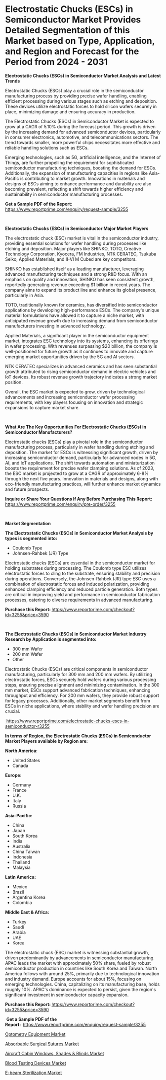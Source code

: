 <p><h1>Electrostatic Chucks (ESCs) in Semiconductor Market Provides Detailed Segmentation of this Market based on Type, Application, and Region and Forecast for the Period from 2024 - 2031</h1></p><p><strong>Electrostatic Chucks (ESCs) in Semiconductor Market Analysis and Latest Trends</strong></p>
<p><p>Electrostatic Chucks (ESCs) play a crucial role in the semiconductor manufacturing process by providing precise wafer handling, enabling efficient processing during various stages such as etching and deposition. These devices utilize electrostatic forces to hold silicon wafers securely in place, minimizing damage and ensuring accuracy in production.</p><p>The Electrostatic Chucks (ESCs) in Semiconductor Market is expected to grow at a CAGR of 5.10% during the forecast period. This growth is driven by the increasing demand for advanced semiconductor devices, particularly in consumer electronics, automotive, and telecommunications sectors. The trend towards smaller, more powerful chips necessitates more effective and reliable handling solutions such as ESCs.</p><p>Emerging technologies, such as 5G, artificial intelligence, and the Internet of Things, are further propelling the requirement for sophisticated semiconductor manufacturing techniques, boosting the demand for ESCs. Additionally, the expansion of manufacturing capacities in regions like Asia-Pacific is contributing to market growth. Innovations in materials and designs of ESCs aiming to enhance performance and durability are also becoming prevalent, reflecting a shift towards higher efficiency and sustainability in semiconductor manufacturing processes.</p></p>
<p><strong>Get a Sample PDF of the Report:&nbsp;</strong> <a href="https://www.reportprime.com/enquiry/request-sample/3255">https://www.reportprime.com/enquiry/request-sample/3255</a></p>
<p>&nbsp;</p>
<p><strong>Electrostatic Chucks (ESCs) in Semiconductor Major Market Players</strong></p>
<p><p>The electrostatic chuck (ESC) market is vital in the semiconductor industry, providing essential solutions for wafer handling during processes like etching and deposition. Major players like SHINKO, TOTO, Creative Technology Corporation, Kyocera, FM Industries, NTK CERATEC, Tsukuba Seiko, Applied Materials, and II-VI M Cubed are key competitors.</p><p>SHINKO has established itself as a leading manufacturer, leveraging advanced manufacturing techniques and a strong R&D focus. With an emphasis on quality and innovation, SHINKO has seen consistent growth, reportedly generating revenue exceeding $1 billion in recent years. The company aims to expand its product line and enhance its global presence, particularly in Asia.</p><p>TOTO, traditionally known for ceramics, has diversified into semiconductor applications by developing high-performance ESCs. The company's unique material formulations have allowed it to capture a niche market, with anticipated revenue growth due to increasing demand from semiconductor manufacturers investing in advanced technology.</p><p>Applied Materials, a significant player in the semiconductor equipment market, integrates ESC technology into its systems, enhancing its offerings in wafer processing. With revenues surpassing $20 billion, the company is well-positioned for future growth as it continues to innovate and capture emerging market opportunities driven by the 5G and AI sectors.</p><p>NTK CERATEC specializes in advanced ceramics and has seen substantial growth attributed to rising semiconductor demand in electric vehicles and IoT devices. Its robust revenue growth trajectory indicates a strong market position.</p><p>Overall, the ESC market is expected to grow, driven by technological advancements and increasing semiconductor wafer processing requirements, with key players focusing on innovation and strategic expansions to capture market share.</p></p>
<p>&nbsp;</p>
<p><strong>What Are The Key Opportunities For Electrostatic Chucks (ESCs) in Semiconductor Manufacturers?</strong></p>
<p><p>Electrostatic chucks (ESCs) play a pivotal role in the semiconductor manufacturing process, particularly in wafer handling during etching and deposition. The market for ESCs is witnessing significant growth, driven by increasing semiconductor demand, particularly for advanced nodes in 5G, AI, and IoT applications. The shift towards automation and miniaturization boosts the requirement for precise wafer clamping solutions. As of 2023, the ESC market is projected to grow at a CAGR of approximately 6-8% through the next five years. Innovation in materials and designs, along with eco-friendly manufacturing practices, will further enhance market dynamics and future prospects.</p></p>
<p><strong>Inquire or Share Your Questions If Any Before Purchasing This Report:</strong> <a href="https://www.reportprime.com/enquiry/pre-order/3255">https://www.reportprime.com/enquiry/pre-order/3255</a></p>
<p>&nbsp;</p>
<p><strong>Market Segmentation</strong></p>
<p><strong>The Electrostatic Chucks (ESCs) in Semiconductor Market Analysis by types is segmented into:</strong></p>
<p><ul><li>Coulomb Type</li><li>Johnsen-Rahbek (JR) Type</li></ul></p>
<p><p>Electrostatic chucks (ESCs) are essential in the semiconductor market for holding substrates during processing. The Coulomb type ESC utilizes electrostatic forces to cling to the substrate, ensuring stability and precision during operations. Conversely, the Johnsen-Rahbek (JR) type ESC uses a combination of electrostatic forces and induced polarization, providing enhanced clamping efficiency and reduced particle generation. Both types are critical in improving yield and performance in semiconductor fabrication processes, catering to diverse requirements in advanced manufacturing.</p></p>
<p><strong>Purchase this Report:&nbsp;</strong><a href="https://www.reportprime.com/checkout?id=3255&price=3590">https://www.reportprime.com/checkout?id=3255&price=3590</a></p>
<p>&nbsp;</p>
<p><strong>The Electrostatic Chucks (ESCs) in Semiconductor Market Industry Research by Application is segmented into:</strong></p>
<p><ul><li>300 mm Wafer</li><li>200 mm Wafer</li><li>Other</li></ul></p>
<p><p>Electrostatic Chucks (ESCs) are critical components in semiconductor manufacturing, particularly for 300 mm and 200 mm wafers. By utilizing electrostatic forces, ESCs securely hold wafers during various processing steps, ensuring precise alignment and minimizing contamination. In the 300 mm market, ESCs support advanced fabrication techniques, enhancing throughput and efficiency. For 200 mm wafers, they provide robust support for legacy processes. Additionally, other market segments benefit from ESCs in niche applications, where stability and wafer handling precision are crucial.</p></p>
<p><a href="https://www.reportprime.com/electrostatic-chucks-escs-in-semiconductor-r3255">&nbsp;https://www.reportprime.com/electrostatic-chucks-escs-in-semiconductor-r3255</a></p>
<p><strong>In terms of Region, the Electrostatic Chucks (ESCs) in Semiconductor Market Players available by Region are:</strong></p>
<p>
    <p> <strong> North America: </strong>
        <ul>
            <li>United States</li>
            <li>Canada</li>
        </ul>
        </p> 
    <p> <strong> Europe: </strong>
        <ul>
            <li>Germany</li>
            <li>France</li>
            <li>U.K.</li>
            <li>Italy</li>
            <li>Russia</li>
        </ul>
        </p> 
    <p> <strong> Asia-Pacific: </strong>
        <ul>
            <li>China</li>
            <li>Japan</li>
            <li>South Korea</li>
            <li>India</li>
            <li>Australia</li>
            <li>China Taiwan</li>
            <li>Indonesia</li>
            <li>Thailand</li>
            <li>Malaysia</li>
        </ul>
        </p> 
    <p> <strong> Latin America: </strong>
        <ul>
            <li>Mexico</li>
            <li>Brazil</li>
            <li>Argentina Korea</li>
            <li>Colombia</li>
        </ul>
        </p> 
    <p> <strong> Middle East & Africa: </strong>
        <ul>
            <li>Turkey</li>
            <li>Saudi</li>
            <li>Arabia</li>
            <li>UAE</li>
            <li>Korea</li>
        </ul>
    </p>
    </p>
<p><p>The electrostatic chuck (ESC) market is witnessing substantial growth, driven predominantly by advancements in semiconductor manufacturing. APAC leads the market with approximately 50% share, fueled by robust semiconductor production in countries like South Korea and Taiwan. North America follows with around 25%, primarily due to technological innovation and industry demand. Europe accounts for about 15%, focusing on emerging technologies. China, capitalizing on its manufacturing base, holds roughly 10%. APAC's dominance is expected to persist, given the region's significant investment in semiconductor capacity expansion.</p></p>
<p><strong>Purchase this Report: </strong><a href="https://www.reportprime.com/checkout?id=3255&price=3590">https://www.reportprime.com/checkout?id=3255&price=3590</a></p>
<p>&nbsp;<strong>Get a Sample PDF of the Report:&nbsp;&nbsp;</strong><a href="https://www.reportprime.com/enquiry/request-sample/3255">https://www.reportprime.com/enquiry/request-sample/3255</a></p>
<p><strong></strong></p>
<p><p><a href="https://www.linkedin.com/pulse/optometry-equipment-market-trends-analysis-opportunities-ycbce?trackingId=QJ09Mbe%2FRLO0WUdS%2BEtp%2FQ%3D%3D">Optometry Equipment Market</a></p><p><a href="https://www.linkedin.com/pulse/exploring-absorbable-surgical-sutures-market-dynamics-revenue-txy4e?trackingId=yn64GgLiQde6tjogxIeMBA%3D%3D">Absorbable Surgical Sutures Market</a></p><p><a href="https://issuu.com/reportprime-2/docs/aircraft-cabin-windows-shades-blind_dbf56d9bcd5e54">Aircraft Cabin Windows, Shades & Blinds Market</a></p><p><a href="https://www.linkedin.com/pulse/blood-testing-devices-market-global-regional-analysis-focus-end-user-on6be?trackingId=6SDrCc6rQni82m7UXRy0aw%3D%3D">Blood Testing Devices Market</a></p><p><a href="https://issuu.com/reportprime-2/docs/e-beam-sterilization-market-size-20_43012fef523bc5">E-beam Sterilization Market</a></p></p>